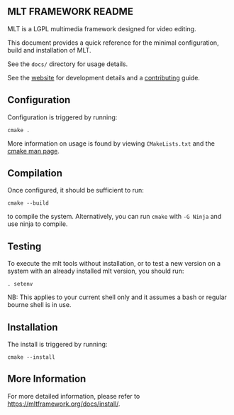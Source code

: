 MLT FRAMEWORK README
--------------------

MLT is a LGPL multimedia framework designed for video editing.

This document provides a quick reference for the minimal configuration, build and
installation of MLT.

See the `docs/` directory for usage details.

See the [website](https://www.mltframework.org/docs/) for development details
and a [contributing](https://www.mltframework.org/docs/contributing/) guide.


Configuration
-------------

Configuration is triggered by running:

    cmake .

More information on usage is found by viewing `CMakeLists.txt` and the [cmake man page](https://cmake.org/cmake/help/latest/manual/cmake.1.html).

Compilation
-----------

Once configured, it should be sufficient to run:

    cmake --build

to compile the system. Alternatively, you can run `cmake` with `-G Ninja` and use ninja to compile.


Testing
-------

To execute the mlt tools without installation, or to test a new version
on a system with an already installed mlt version, you should run:

    . setenv

NB: This applies to your current shell only and it assumes a bash or
regular bourne shell is in use.


Installation
------------

The install is triggered by running:

    cmake --install


More Information
----------------

For more detailed information, please refer to https://mltframework.org/docs/install/.

